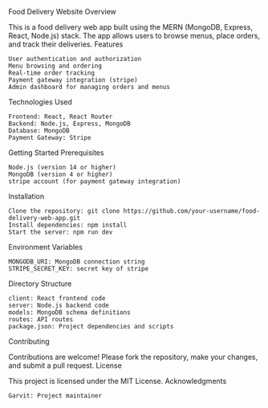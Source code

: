 Food Delivery Website
Overview

This is a food delivery web app built using the MERN (MongoDB, Express, React, Node.js) stack. The app allows users to browse menus, place orders, and track their deliveries.
Features

    User authentication and authorization
    Menu browsing and ordering
    Real-time order tracking
    Payment gateway integration (stripe)
    Admin dashboard for managing orders and menus

Technologies Used

    Frontend: React, React Router
    Backend: Node.js, Express, MongoDB
    Database: MongoDB
    Payment Gateway: Stripe

Getting Started
Prerequisites

    Node.js (version 14 or higher)
    MongoDB (version 4 or higher)
    stripe account (for payment gateway integration)

Installation

    Clone the repository: git clone https://github.com/your-username/food-delivery-web-app.git
    Install dependencies: npm install
    Start the server: npm run dev

Environment Variables

    MONGODB_URI: MongoDB connection string
    STRIPE_SECRET_KEY: secret key of stripe

Directory Structure

    client: React frontend code
    server: Node.js backend code
    models: MongoDB schema definitions
    routes: API routes
    package.json: Project dependencies and scripts

Contributing

Contributions are welcome! Please fork the repository, make your changes, and submit a pull request.
License

This project is licensed under the MIT License.
Acknowledgments

    Garvit: Project maintainer
